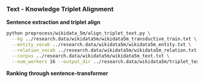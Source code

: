 ### Text - Knowledge Triplet Alignment


**Sentence extraction and triplet align**

```bash
python preprocess/wikidata_5m/align_triplet_text.py \
  --kg ../research.data/wikidata5m/wikidata5m_transductive_train.txt \
  --entity_vocab ../research.data/wikidata5m/wikidata5m_entity.txt \
  --relation_vocab ../research.data/wikidata5m/wikidata5m_relation.txt \
  --corpus ../research.data/wikidata5m/wikidata5m_text.txt \
  --num_workers 16 --output_dir ../research.data/wikidata5m/triplet_text_align_v1.0
```

**Ranking through sentence-transformer**


